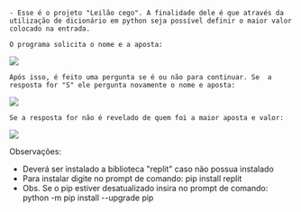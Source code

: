     - Esse é o projeto "Leilão cego". A finalidade dele é que através da utilização de dicionário em python seja possível definir o maior valor colocado na entrada.

    O programa solicita o nome e a aposta:
<img src="https://lh3.googleusercontent.com/pw/AM-JKLXejXx7Dj4AhfqlcGnoCy1fpi--gRH4n9vl5WdBYnosj8b-dNDrgPm8i3Emr1Wu_m3QsQOsEKePdxckVM1IwVueDt71f1m9DkV-ws17Os7oWHCyMxrT2AbQy4N0nSqxnOpm3f7b8yh0QkdXsAOYu8Tz=w592-h95-no?authuser=0"/>

    Após isso, é feito uma pergunta se é ou não para continuar. Se  a resposta for "S" ele pergunta novamente o nome e aposta:
<img src="https://lh3.googleusercontent.com/pw/AM-JKLXHFkanGILr-9lcZDpACFEqK6q3KFc10EOIG6UEZ1VUEd0IztxPtKKXJX-400OwpKFyrCJ1sAbvIVbaxVZsns4VH9jnsPeiY318gpgt5fCsv_azhzmon75xi9bkZ5b9S4J4aoQg9MLREBAmnhGgvd8G=w575-h90-no?authuser=0"/>

    Se a resposta for não é revelado de quem foi a maior aposta e valor:
<img src="https://lh3.googleusercontent.com/pw/AM-JKLVkxl7ur0UpKAFmqPDzZl62iGwWbXADm8J2woIWb4_pSOhNAABSQP0aJi_kvnoFt4pr0z-4Py51DXZwpGrgjIVNg8GZoKaNPQ9FPgu8jEWaWmBDo8Ck4xvNYwM03V6t240YrFg90_95u0wn_8G-4IPT=w584-h57-no?authuser=0"/>

Observações:
- Deverá ser instalado a biblioteca "replit" caso não possua instalado
- Para instalar digite no prompt de comando: pip install replit
- Obs. Se o pip estiver desatualizado insira no prompt de comando: python -m pip install --upgrade pip

